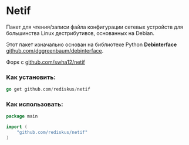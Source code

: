 # Netif

Пакет для чтения/записи файла конфигурации сетевых устройств для большинства Linux дестрибутивов, основанных на Debian.

Этот пакет изначально основан на библиотеке Python **Debinterface** [github.com/dggreenbaum/debinterface](https://github.com/dggreenbaum/debinterface "Debinterface github repository").

Форк с [github.com/swha12/netif](https://github.com/swha12/netif)

### Как установить:
```go
go get github.com/rediskus/netif
```

### Как использовать:
```go
package main

import (
    "github.com/rediskus/netif"
)
```
